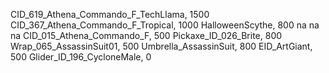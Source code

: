 CID_619_Athena_Commando_F_TechLlama, 1500
CID_367_Athena_Commando_F_Tropical, 1000
HalloweenScythe, 800
na
na
na
CID_015_Athena_Commando_F, 500
Pickaxe_ID_026_Brite, 800
Wrap_065_AssassinSuit01, 500
Umbrella_AssassinSuit, 800
EID_ArtGiant, 500
Glider_ID_196_CycloneMale, 0
